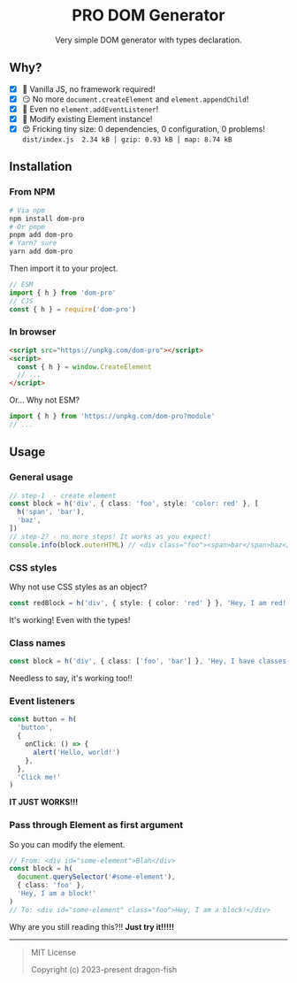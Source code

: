 <div align="center">

# PRO DOM Generator

Very simple DOM generator with types declaration.

</div>

## Why?

- [x] 🤯 Vanilla JS, no framework required!
- [x] 😏 No more `document.createElement` and `element.appendChild`!
- [x] 🤫 Even no `element.addEventListener`!
- [x] 🤩 Modify existing Element instance!
- [x] 😍 Fricking tiny size: 0 dependencies, 0 configuration, 0 problems! `dist/index.js  2.34 kB │ gzip: 0.93 kB │ map: 8.74 kB`

## Installation

### From NPM

```sh
# Via npm
npm install dom-pro
# Or pnpm
pnpm add dom-pro
# Yarn? sure
yarn add dom-pro
```

Then import it to your project.

```ts
// ESM
import { h } from 'dom-pro'
// CJS
const { h } = require('dom-pro')
```

### In browser

```html
<script src="https://unpkg.com/dom-pro"></script>
<script>
  const { h } = window.CreateElement
  // ...
</script>
```

Or... Why not ESM?

```ts
import { h } from 'https://unpkg.com/dom-pro?module'
// ...
```

## Usage

### General usage

```ts
// step-1  - create element
const block = h('div', { class: 'foo', style: 'color: red' }, [
  h('span', 'bar'),
  'baz',
])
// step-2? - no more steps! It works as you expect!
console.info(block.outerHTML) // <div class="foo"><span>bar</span>baz</div>
```

### CSS styles

Why not use CSS styles as an object?

```ts
const redBlock = h('div', { style: { color: 'red' } }, 'Hey, I am red!')
```

It's working! Even with the types!

### Class names

```ts
const block = h('div', { class: ['foo', 'bar'] }, 'Hey, I have classes!')
```

Needless to say, it's working too!!

### Event listeners

```ts
const button = h(
  'button',
  {
    onClick: () => {
      alert('Hello, world!')
    },
  },
  'Click me!'
)
```

**IT JUST WORKS!!!**

### Pass through Element as first argument

So you can modify the element.

```ts
// From: <div id="some-element">Blah</div>
const block = h(
  document.querySelector('#some-element'),
  { class: 'foo' },
  'Hey, I am a block!'
)
// To: <div id="some-element" class="foo">Hey, I am a block!</div>
```

Why are you still reading this?!! **Just try it!!!!!**

---

> MIT License
>
> Copyright (c) 2023-present dragon-fish
